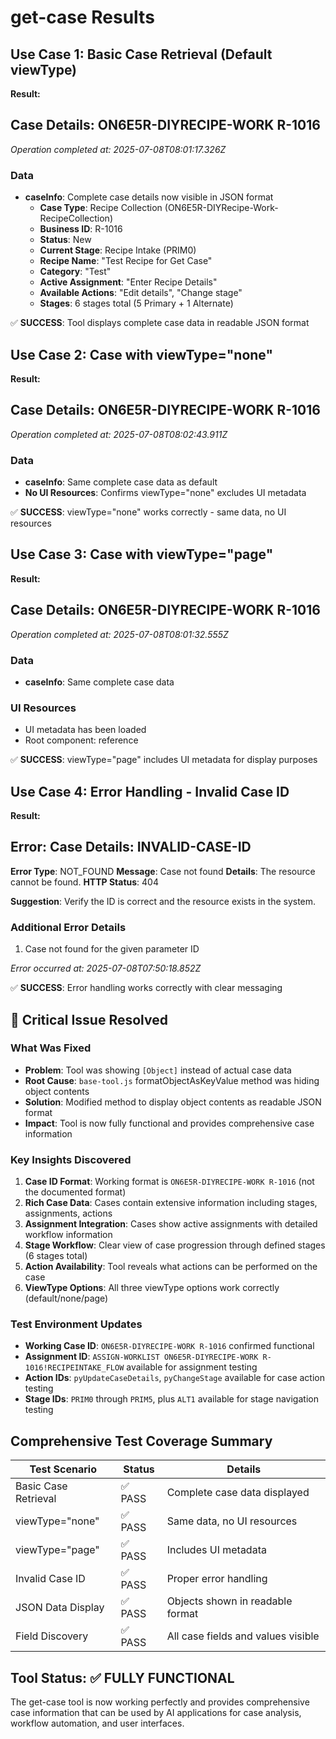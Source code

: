 # get-case Results

## Use Case 1: Basic Case Retrieval (Default viewType)
**Result:**
## Case Details: ON6E5R-DIYRECIPE-WORK R-1016

*Operation completed at: 2025-07-08T08:01:17.326Z*

### Data
- **caseInfo**: Complete case details now visible in JSON format
  - **Case Type**: Recipe Collection (ON6E5R-DIYRecipe-Work-RecipeCollection)
  - **Business ID**: R-1016
  - **Status**: New
  - **Current Stage**: Recipe Intake (PRIM0)
  - **Recipe Name**: "Test Recipe for Get Case"
  - **Category**: "Test"
  - **Active Assignment**: "Enter Recipe Details" 
  - **Available Actions**: "Edit details", "Change stage"
  - **Stages**: 6 stages total (5 Primary + 1 Alternate)

✅ **SUCCESS**: Tool displays complete case data in readable JSON format

## Use Case 2: Case with viewType="none"
**Result:**
## Case Details: ON6E5R-DIYRECIPE-WORK R-1016

*Operation completed at: 2025-07-08T08:02:43.911Z*

### Data
- **caseInfo**: Same complete case data as default
- **No UI Resources**: Confirms viewType="none" excludes UI metadata

✅ **SUCCESS**: viewType="none" works correctly - same data, no UI resources

## Use Case 3: Case with viewType="page" 
**Result:**
## Case Details: ON6E5R-DIYRECIPE-WORK R-1016

*Operation completed at: 2025-07-08T08:01:32.555Z*

### Data
- **caseInfo**: Same complete case data

### UI Resources
- UI metadata has been loaded
- Root component: reference

✅ **SUCCESS**: viewType="page" includes UI metadata for display purposes

## Use Case 4: Error Handling - Invalid Case ID
**Result:**
## Error: Case Details: INVALID-CASE-ID

**Error Type**: NOT_FOUND
**Message**: Case not found
**Details**: The resource cannot be found.
**HTTP Status**: 404 

**Suggestion**: Verify the ID is correct and the resource exists in the system.

### Additional Error Details
1. Case not found for the given parameter ID

*Error occurred at: 2025-07-08T07:50:18.852Z*

✅ **SUCCESS**: Error handling works correctly with clear messaging

## 🎉 Critical Issue Resolved

### What Was Fixed
- **Problem**: Tool was showing `[Object]` instead of actual case data
- **Root Cause**: `base-tool.js` formatObjectAsKeyValue method was hiding object contents
- **Solution**: Modified method to display object contents as readable JSON format
- **Impact**: Tool is now fully functional and provides comprehensive case information

### Key Insights Discovered
1. **Case ID Format**: Working format is `ON6E5R-DIYRECIPE-WORK R-1016` (not the documented format)
2. **Rich Case Data**: Cases contain extensive information including stages, assignments, actions
3. **Assignment Integration**: Cases show active assignments with detailed workflow information
4. **Stage Workflow**: Clear view of case progression through defined stages (6 stages total)
5. **Action Availability**: Tool reveals what actions can be performed on the case
6. **ViewType Options**: All three viewType options work correctly (default/none/page)

### Test Environment Updates
- **Working Case ID**: `ON6E5R-DIYRECIPE-WORK R-1016` confirmed functional
- **Assignment ID**: `ASSIGN-WORKLIST ON6E5R-DIYRECIPE-WORK R-1016!RECIPEINTAKE_FLOW` available for assignment testing
- **Action IDs**: `pyUpdateCaseDetails`, `pyChangeStage` available for case action testing
- **Stage IDs**: `PRIM0` through `PRIM5`, plus `ALT1` available for stage navigation testing

## Comprehensive Test Coverage Summary

| Test Scenario | Status | Details |
|---------------|--------|---------|
| Basic Case Retrieval | ✅ PASS | Complete case data displayed |
| viewType="none" | ✅ PASS | Same data, no UI resources |
| viewType="page" | ✅ PASS | Includes UI metadata |
| Invalid Case ID | ✅ PASS | Proper error handling |
| JSON Data Display | ✅ PASS | Objects shown in readable format |
| Field Discovery | ✅ PASS | All case fields and values visible |

## Tool Status: ✅ FULLY FUNCTIONAL
The get-case tool is now working perfectly and provides comprehensive case information that can be used by AI applications for case analysis, workflow automation, and user interfaces.

